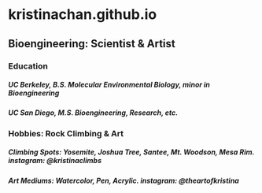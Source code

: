 # kristinachan.github.io


## Bioengineering: Scientist & Artist

### Education
##### UC Berkeley, B.S. Molecular Environmental Biology, minor in Bioengineering
##### UC San Diego, M.S. Bioengineering, Research, etc.

### Hobbies: Rock Climbing & Art
##### Climbing Spots: Yosemite, Joshua Tree, Santee, Mt. Woodson, Mesa Rim. instagram: @kristinaclimbs
##### Art Mediums: Watercolor, Pen, Acrylic. instagram: @theartofkristina
